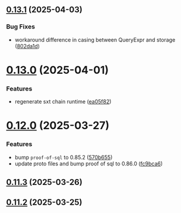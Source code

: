 ## [0.13.1](https://github.com/spaceandtimelabs/sxt-proof-of-sql-sdk/compare/v0.13.0...v0.13.1) (2025-04-03)


### Bug Fixes

* workaround difference in casing between QueryExpr and storage ([802da1d](https://github.com/spaceandtimelabs/sxt-proof-of-sql-sdk/commit/802da1db2f6f8fa671fbdbb9da34b4bf3d73e8b4))



# [0.13.0](https://github.com/spaceandtimelabs/sxt-proof-of-sql-sdk/compare/v0.12.0...v0.13.0) (2025-04-01)


### Features

* regenerate sxt chain runtime ([ea05f82](https://github.com/spaceandtimelabs/sxt-proof-of-sql-sdk/commit/ea05f827ec4ca603d2eb59681d8cc0e1e161db0f))



# [0.12.0](https://github.com/spaceandtimelabs/sxt-proof-of-sql-sdk/compare/v0.11.3...v0.12.0) (2025-03-27)


### Features

* bump `proof-of-sql` to 0.85.2 ([570b655](https://github.com/spaceandtimelabs/sxt-proof-of-sql-sdk/commit/570b655eae8621f40aef30c94914d09e82bd74ae))
* update proto files and bump proof of sql to 0.86.0 ([fc9bca6](https://github.com/spaceandtimelabs/sxt-proof-of-sql-sdk/commit/fc9bca68d8922c864f61412bb47d36dd777a0db6))



## [0.11.3](https://github.com/spaceandtimelabs/sxt-proof-of-sql-sdk/compare/v0.11.2...v0.11.3) (2025-03-26)



## [0.11.2](https://github.com/spaceandtimelabs/sxt-proof-of-sql-sdk/compare/v0.11.1...v0.11.2) (2025-03-25)




